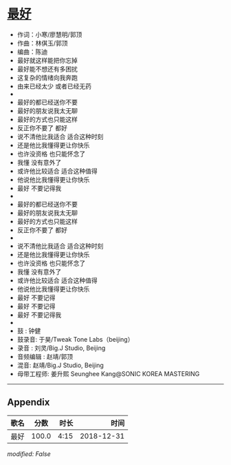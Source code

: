 # [最好](https://music.163.com/song?id=1294910785)

* 作词：小寒/廖慧明/郭顶
* 作曲：林倛玉/郭顶
* 编曲：陈迪
* 最好就这样能把你忘掉
* 最好能不想还有多困扰
* 这复杂的情绪向我奔跑
* 由来已经太少 或者已经无药
* 
* 最好的都已经送你不要
* 最好的朋友说我太无聊
* 最好的方式也只能这样
* 反正你不要了 都好
* 说不清他比我适合 适合这种时刻
* 还是他比我懂得更让你快乐
* 也许没资格 也只能怀念了
* 我懂 没有意外了
* 或许他比较适合 适合这种值得
* 他说他比我懂得更让你快乐
* 最好 不要记得我
* 
* 最好的都已经送你不要
* 最好的朋友说我太无聊
* 最好的方式也只能这样
* 反正你不要了 都好
* 
* 说不清他比我适合 适合这种时刻
* 还是他比我懂得更让你快乐
* 也许没资格 也只能怀念了
* 我懂 没有意外了
* 或许他比较适合 适合这种值得
* 他说他比我懂得更让你快乐
* 最好 不要记得
* 最好 不要记得
* 最好 不要记得我
* 
* 鼓 : 钟健
* 鼓录音: 于昊/Tweak Tone Labs（beijing）
* 录音 : 刘灵/Big.J Studio, Beijing
* 音频编辑 : 赵靖/郭顶
* 混音: 赵靖/Big.J Studio, Beijing
* 母带工程师: 姜升熙 Seunghee Kang@SONIC KOREA MASTERING


---

## Appendix

|歌名|分数|时长|时间|
|:---|:---:|---:|---:|
|最好|100.0|4:15|2018-12-31

*modified: False*